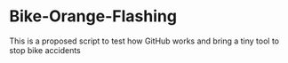 Bike-Orange-Flashing
====================
This is a proposed script to test how GitHub works and bring a tiny tool to stop bike accidents
